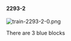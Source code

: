 #### 2293-2
![train-2293-2-0.png](https://github.com/lil-lab/nlvr/raw/master/nlvr/train/images/18/train-2293-2-0.png "train-2293-2-0.png")

There are 3 blue blocks